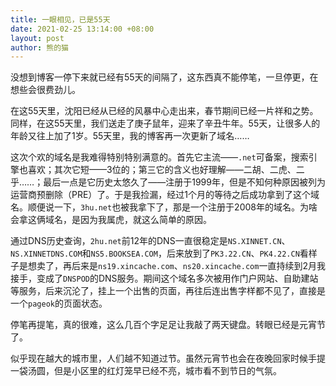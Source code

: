 ```yaml
---
title: 一眼相见，已是55天
date: 2021-02-25 13:14:00 +08:00
layout: post
author: 熊的猫
---
```


没想到博客一停下来就已经有55天的间隔了，这东西真不能停笔，一旦停更，在想些会很费劲儿。

在这55天里，沈阳已经从已经的风暴中心走出来，春节期间已经一片祥和之势。同样，在这55天里，我们送走了庚子鼠年，迎来了辛丑牛年。55天，让很多人的年龄又往上加了1岁。55天里，我的博客再一次更新了域名……

这次个欢的域名是我难得特别特别满意的。首先它主流——`.net`可备案，搜索引擎也喜欢；其次它短——3位的；第三它的含义也好理解——二胡、二虎、二乎……；最后一点是它历史太悠久了——注册于1999年，但是不知何种原因被列为运营商预删除（PRE）了。于是我捡漏，经过1个月的等待之后成功拿到了这个域名。顺便说一下，`3hu.net`也被我拿下了，那是一个注册于2008年的域名。为啥会拿这俩域名，是因为我属虎，就这么简单的原因。

通过DNS历史查询，`2hu.net`前12年的DNS一直很稳定是`NS.XINNET.CN`、`NS.XINNETDNS.COM`和`NS5.BOOKSEA.COM`，后来放到了`PK3.22.CN`、`PK4.22.CN`看样子是想卖了，再后来是`ns19.xincache.com`、`ns20.xincache.com`一直持续到2月我接手，变成了`DNSPOD`的DNS服务。期间这个域名多次被用作门户网站、自助建站等服务，后来沉沦了，挂上一个出售的页面，再往后连出售字样都不见了，直接是一个`pageok`的页面状态。

停笔再提笔，真的很难，这么几百个字足足让我敲了两天键盘。转眼已经是元宵节了。

似乎现在越大的城市里，人们越不知道过节。虽然元宵节也会在夜晚回家时候手提一袋汤圆，但是小区里的红灯笼早已经不亮，城市看不到节日的气氛。